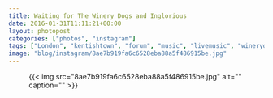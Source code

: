 ```yaml
---
title: Waiting for The Winery Dogs and Inglorious
date: 2016-01-31T11:11:21+00:00
layout: photopost
categories: ["photos", "instagram"]
tags: ["London", "kentishtown", "forum", "music", "livemusic", "winerydogs"]
image: "blog/instagram/8ae7b919fa6c6528eba88a5f486915be.jpg"
---
```


<figure class="photo photo--square">
  {{< img src="8ae7b919fa6c6528eba88a5f486915be.jpg" alt="" caption="" >}}

</figure>


